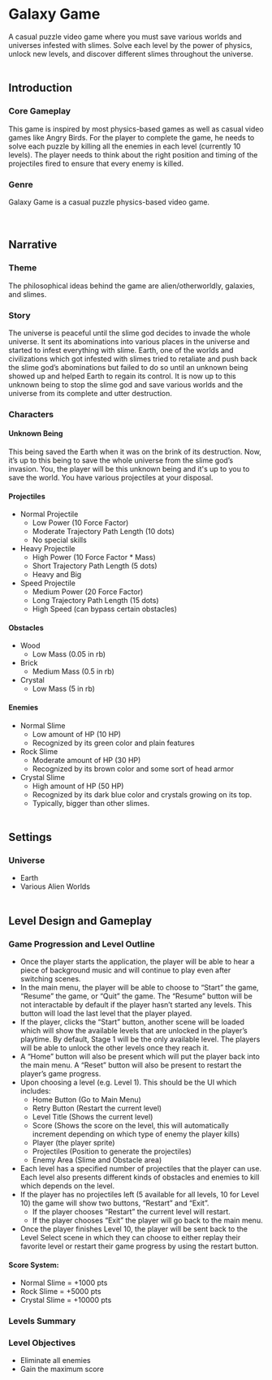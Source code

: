 # Galaxy Game
A casual puzzle video game where you must save various worlds and universes infested with slimes. Solve each level by the power of physics, unlock new levels, and discover different slimes throughout the universe.
<br></br>

## Introduction
### Core Gameplay
This game is inspired by most physics-based games as well as casual video games like Angry Birds. For the player to complete the game, he needs to solve each puzzle by killing all the enemies in each level (currently 10 levels). The player needs to think about the right position and timing of the projectiles fired to ensure that every enemy is killed.  
### Genre
Galaxy Game is a casual puzzle physics-based video game.  
<br></br>

## Narrative
### Theme
The philosophical ideas behind the game are alien/otherworldly, galaxies, and slimes.
### Story
The universe is peaceful until the slime god decides to invade the whole universe. It sent its abominations into various places in the universe and started to infest everything with slime. Earth, one of the worlds and civilizations which got infested with slimes tried to retaliate and push back the slime god’s abominations but failed to do so until an unknown being showed up and helped Earth to regain its control. It is now up to this unknown being to stop the slime god and save various worlds and the universe from its complete and utter destruction. 
### Characters
#### Unknown Being
This being saved the Earth when it was on the brink of its destruction. Now, it’s up to this being to save the whole universe from the slime god’s invasion. You, the player will be this unknown being and it's up to you to save the world. You have various projectiles at your disposal.
#### Projectiles
- Normal Projectile
  - Low Power (10 Force Factor)
  - Moderate Trajectory Path Length (10 dots)
  - No special skills
- Heavy Projectile
  - High Power (10 Force Factor * Mass)
  - Short Trajectory Path Length (5 dots)
  - Heavy and Big
- Speed Projectile
  - Medium Power (20 Force Factor)
  - Long Trajectory Path Length (15 dots)
  - High Speed (can bypass certain obstacles)
#### Obstacles
- Wood
  - Low Mass (0.05 in rb)
- Brick
  - Medium Mass (0.5 in rb)
- Crystal
  - Low Mass (5 in rb)
#### Enemies
- Normal Slime
  - Low amount of HP (10 HP)
  - Recognized by its green color and plain features
- Rock Slime
  - Moderate amount of HP (30 HP)
  - Recognized by its brown color and some sort of head armor
- Crystal Slime
  - High amount of HP (50 HP)
  - Recognized by its dark blue color and crystals growing on its top.
  - Typically, bigger than other slimes.
<br></br>

## Settings
### Universe
- Earth
- Various Alien Worlds
<br></br>

## Level Design and Gameplay
### Game Progression and Level Outline
- Once the player starts the application, the player will be able to hear a piece of background music and will continue to play even after switching scenes.
- In the main menu, the player will be able to choose to “Start” the game, “Resume” the game, or “Quit” the game. The “Resume” button will be not interactable by default if the player hasn’t started any levels. This button will load the last level that the player played.
- If the player, clicks the “Start” button, another scene will be loaded which will show the available levels that are unlocked in the player’s playtime. By default, Stage 1 will be the only available level. The players will be able to unlock the other levels once they reach it.
- A “Home” button will also be present which will put the player back into the main menu. A “Reset” button will also be present to restart the player’s game progress.
- Upon choosing a level (e.g. Level 1). This should be the UI which includes:
  - Home Button (Go to Main Menu)
  - Retry Button (Restart the current level)
  - Level Title (Shows the current level)
  - Score (Shows the score on the level, this will automatically increment depending on which type of enemy the player kills)
  - Player (the player sprite)
  - Projectiles (Position to generate the projectiles)
  - Enemy Area (Slime and Obstacle area)
- Each level has a specified number of projectiles that the player can use. Each level also presents different kinds of obstacles and enemies to kill which depends on the level.
- If the player has no projectiles left (5 available for all levels, 10 for Level 10) the game will show two buttons, “Restart” and “Exit”.
  - If the player chooses “Restart” the current level will restart.
  - If the player chooses “Exit” the player will go back to the main menu.
- Once the player finishes Level 10, the player will be sent back to the Level Select scene in which they can choose to either replay their favorite level or restart their game progress by using the restart button.
#### Score System:
  - Normal Slime = +1000 pts
  - Rock Slime = +5000 pts
  - Crystal Slime = +10000 pts  

### Levels Summary
### Level Objectives
- Eliminate all enemies
- Gain the maximum score 







